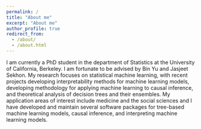 ```yaml
---
permalink: /
title: "About me"
excerpt: "About me"
author_profile: true
redirect_from: 
  - /about/
  - /about.html
---
```


I am currently a PhD student in the department of Statistics at the University of California, Berkeley. 
I am fortunate to be advised by Bin Yu and Jasjeet Sekhon. 
My research focuses on statistical machine learning, with recent projects developing interpretability methods for machine learning models, developing methodology for applying machine learning to causal inference, and theoretical analysis of decision trees and their ensembles. 
My application areas of interest include medicine and the social sciences and I have developed and maintain several software packages for tree-based machine learning models, causal inference, and interpreting machine learning models.
